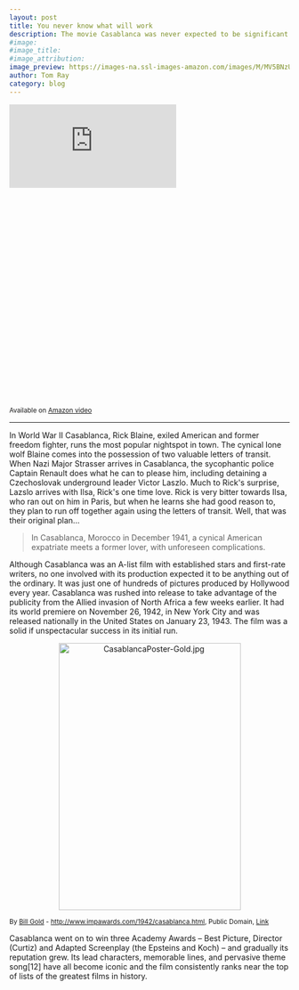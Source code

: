 ```yaml
---
layout: post
title: You never know what will work
description: The movie Casablanca was never expected to be significant.
#image:
#image_title:
#image_attribution:
image_preview: https://images-na.ssl-images-amazon.com/images/M/MV5BNzU0NDI1NjA1MF5BMl5BanBnXkFtZTcwMzM1MTgyMw@@._V1_.jpg
author: Tom Ray
category: blog
---
```

<div class="video">
  <div class="video-wrapper" style="padding-bottom: 75.25%;">
      <iframe src="http://www.imdb.com/videoembed/vi6095897" frameborder="0" allowfullscreen></iframe>
  </div>
</div>
<p class="caption">
  <small>Available on <a href="http://amzn.to/2iAwEGk">Amazon video</a></small>
</p>

---

In World War II Casablanca, Rick Blaine, exiled American and former freedom fighter, runs the most popular nightspot in town. The cynical lone wolf Blaine comes into the possession of two valuable letters of transit. When Nazi Major Strasser arrives in Casablanca, the sycophantic police Captain Renault does what he can to please him, including detaining a Czechoslovak underground leader Victor Laszlo. Much to Rick's surprise, Lazslo arrives with Ilsa, Rick's one time love. Rick is very bitter towards Ilsa, who ran out on him in Paris, but when he learns she had good reason to, they plan to run off together again using the letters of transit. Well, that was their original plan...

> In Casablanca, Morocco in December 1941, a cynical American expatriate meets a former lover, with unforeseen complications.

Although Casablanca was an A-list film with established stars and first-rate writers, no one involved with its production expected it to be anything out of the ordinary. It was just one of hundreds of pictures produced by Hollywood every year. Casablanca was rushed into release to take advantage of the publicity from the Allied invasion of North Africa a few weeks earlier. It had its world premiere on November 26, 1942, in New York City and was released nationally in the United States on January 23, 1943. The film was a solid if unspectacular success in its initial run.

<p style="text-align: center;"><a href="https://commons.wikimedia.org/wiki/File:CasablancaPoster-Gold.jpg#/media/File:CasablancaPoster-Gold.jpg"><img src="https://upload.wikimedia.org/wikipedia/commons/b/b3/CasablancaPoster-Gold.jpg" alt="CasablancaPoster-Gold.jpg" height="480" width="327"></a><br><div class="caption"><small>By <a href="https://en.wikipedia.org/wiki/Bill_Gold" class="extiw" title="en:Bill Gold">Bill Gold</a> - <a rel="nofollow" class="external free" href="http://www.impawards.com/1942/casablanca.html">http://www.impawards.com/1942/casablanca.html</a>, Public Domain, <a href="https://commons.wikimedia.org/w/index.php?curid=25315862">Link</a></small></div></p>

Casablanca went on to win three Academy Awards – Best Picture, Director (Curtiz) and Adapted Screenplay (the Epsteins and Koch) – and gradually its reputation grew. Its lead characters, memorable lines, and pervasive theme song[12] have all become iconic and the film consistently ranks near the top of lists of the greatest films in history.
